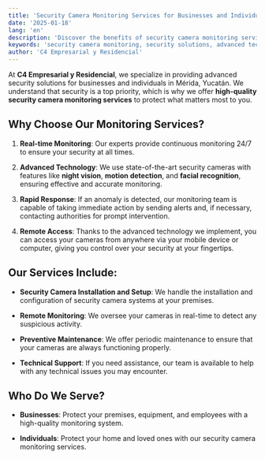 ```yaml
---
title: 'Security Camera Monitoring Services for Businesses and Individuals'
date: '2025-01-18'
lang: 'en'
description: 'Discover the benefits of security camera monitoring services for businesses and individuals, and how C4 Empresarial y Residencial can help protect what matters.'
keywords: 'security camera monitoring, security solutions, advanced technology, real-time monitoring, remote access, technical support, preventive maintenance'
author: 'C4 Empresarial y Residencial'
---
```


At **C4 Empresarial y Residencial**, we specialize in providing advanced security solutions for businesses and individuals in Mérida, Yucatán. We understand that security is a top priority, which is why we offer **high-quality security camera monitoring services** to protect what matters most to you.

## Why Choose Our Monitoring Services?

1. **Real-time Monitoring**: Our experts provide continuous monitoring 24/7 to ensure your security at all times.
   
2. **Advanced Technology**: We use state-of-the-art security cameras with features like **night vision**, **motion detection**, and **facial recognition**, ensuring effective and accurate monitoring.
   
3. **Rapid Response**: If an anomaly is detected, our monitoring team is capable of taking immediate action by sending alerts and, if necessary, contacting authorities for prompt intervention.

4. **Remote Access**: Thanks to the advanced technology we implement, you can access your cameras from anywhere via your mobile device or computer, giving you control over your security at your fingertips.

## Our Services Include:

- **Security Camera Installation and Setup**: We handle the installation and configuration of security camera systems at your premises.
  
- **Remote Monitoring**: We oversee your cameras in real-time to detect any suspicious activity.
  
- **Preventive Maintenance**: We offer periodic maintenance to ensure that your cameras are always functioning properly.
  
- **Technical Support**: If you need assistance, our team is available to help with any technical issues you may encounter.

## Who Do We Serve?

- **Businesses**: Protect your premises, equipment, and employees with a high-quality monitoring system.
  
- **Individuals**: Protect your home and loved ones with our security camera monitoring services.
